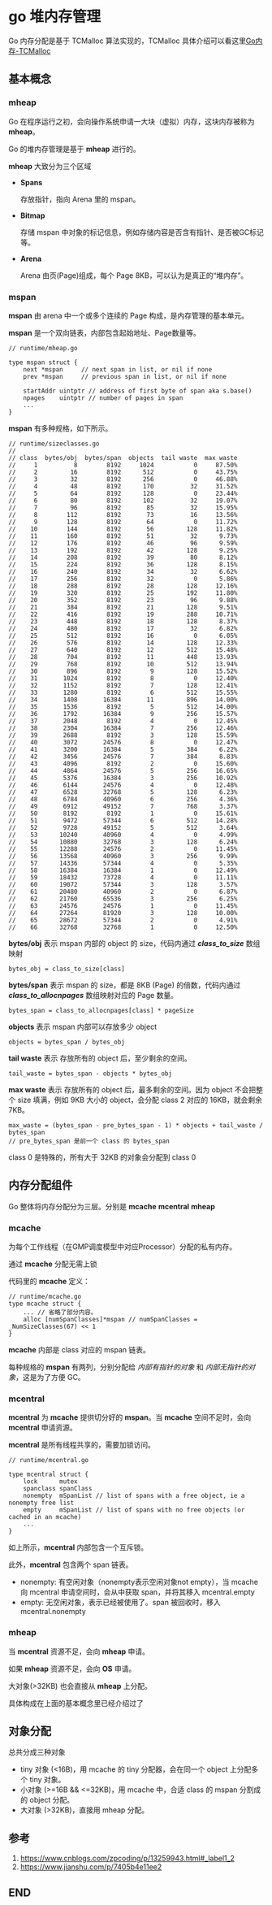 # go 堆内存管理

Go 内存分配是基于 TCMalloc 算法实现的，TCMalloc 具体介绍可以看这里[Go内存-TCMalloc](https://quiteee.github.io/go/tcmalloc)

## 基本概念

### mheap

Go 在程序运行之初，会向操作系统申请一大块（虚拟）内存，这块内存被称为 **mheap**。

Go 的堆内存管理是基于 **mheap** 进行的。

**mheap** 大致分为三个区域
* **Spans**

    存放指针，指向 Arena 里的 mspan。
    
* **Bitmap**

    存储 mspan 中对象的标记信息，例如存储内容是否含有指针、是否被GC标记等。

* **Arena**

    Arena 由页(Page)组成，每个 Page 8KB，可以认为是真正的“堆内存”。
    

### mspan

**mspan** 由 arena 中一个或多个连续的 Page 构成，是内存管理的基本单元。

**mspan** 是一个双向链表，内部包含起始地址、Page数量等。

```
// runtime/mheap.go

type mspan struct {
	next *mspan     // next span in list, or nil if none
	prev *mspan     // previous span in list, or nil if none
	
	startAddr uintptr // address of first byte of span aka s.base()
	npages    uintptr // number of pages in span
	... 
}
```

**mspan** 有多种规格，如下所示。

```
// runtime/sizeclasses.go
//
// class  bytes/obj  bytes/span  objects  tail waste  max waste
//     1          8        8192     1024           0     87.50%
//     2         16        8192      512           0     43.75%
//     3         32        8192      256           0     46.88%
//     4         48        8192      170          32     31.52%
//     5         64        8192      128           0     23.44%
//     6         80        8192      102          32     19.07%
//     7         96        8192       85          32     15.95%
//     8        112        8192       73          16     13.56%
//     9        128        8192       64           0     11.72%
//    10        144        8192       56         128     11.82%
//    11        160        8192       51          32      9.73%
//    12        176        8192       46          96      9.59%
//    13        192        8192       42         128      9.25%
//    14        208        8192       39          80      8.12%
//    15        224        8192       36         128      8.15%
//    16        240        8192       34          32      6.62%
//    17        256        8192       32           0      5.86%
//    18        288        8192       28         128     12.16%
//    19        320        8192       25         192     11.80%
//    20        352        8192       23          96      9.88%
//    21        384        8192       21         128      9.51%
//    22        416        8192       19         288     10.71%
//    23        448        8192       18         128      8.37%
//    24        480        8192       17          32      6.82%
//    25        512        8192       16           0      6.05%
//    26        576        8192       14         128     12.33%
//    27        640        8192       12         512     15.48%
//    28        704        8192       11         448     13.93%
//    29        768        8192       10         512     13.94%
//    30        896        8192        9         128     15.52%
//    31       1024        8192        8           0     12.40%
//    32       1152        8192        7         128     12.41%
//    33       1280        8192        6         512     15.55%
//    34       1408       16384       11         896     14.00%
//    35       1536        8192        5         512     14.00%
//    36       1792       16384        9         256     15.57%
//    37       2048        8192        4           0     12.45%
//    38       2304       16384        7         256     12.46%
//    39       2688        8192        3         128     15.59%
//    40       3072       24576        8           0     12.47%
//    41       3200       16384        5         384      6.22%
//    42       3456       24576        7         384      8.83%
//    43       4096        8192        2           0     15.60%
//    44       4864       24576        5         256     16.65%
//    45       5376       16384        3         256     10.92%
//    46       6144       24576        4           0     12.48%
//    47       6528       32768        5         128      6.23%
//    48       6784       40960        6         256      4.36%
//    49       6912       49152        7         768      3.37%
//    50       8192        8192        1           0     15.61%
//    51       9472       57344        6         512     14.28%
//    52       9728       49152        5         512      3.64%
//    53      10240       40960        4           0      4.99%
//    54      10880       32768        3         128      6.24%
//    55      12288       24576        2           0     11.45%
//    56      13568       40960        3         256      9.99%
//    57      14336       57344        4           0      5.35%
//    58      16384       16384        1           0     12.49%
//    59      18432       73728        4           0     11.11%
//    60      19072       57344        3         128      3.57%
//    61      20480       40960        2           0      6.87%
//    62      21760       65536        3         256      6.25%
//    63      24576       24576        1           0     11.45%
//    64      27264       81920        3         128     10.00%
//    65      28672       57344        2           0      4.91%
//    66      32768       32768        1           0     12.50%
```

**bytes/obj** 表示 mspan 内部的 object 的 size，代码内通过 ***class_to_size*** 数组映射

```
bytes_obj = class_to_size[class]
```

**bytes/span** 表示 mspan 的 size，都是 8KB (Page) 的倍数，代码内通过 ***class_to_allocnpages*** 数组映射对应的 Page 数量。

```
bytes_span = class_to_allocnpages[class] * pageSize
```

**objects** 表示 mspan 内部可以存放多少 object

```
objects = bytes_span / bytes_obj
```

**tail waste** 表示 存放所有的 object 后，至少剩余的空间。

```
tail_waste = bytes_span - objects * bytes_obj
```

**max waste** 表示 存放所有的 object 后，最多剩余的空间。因为 object 不会把整个 size 填满，例如 9KB 大小的 object，会分配 class 2 对应的 16KB，就会剩余 7KB。

```
max_waste = (bytes_span - pre_bytes_span - 1) * objects + tail_waste / bytes_span
// pre_bytes_span 是前一个 class 的 bytes_span
```

class 0 是特殊的，所有大于 32KB 的对象会分配到 class 0


## 内存分配组件

Go 整体将内存分配分为三层。分别是 **mcache** **mcentral** **mheap**

### mcache

为每个工作线程（在GMP调度模型中对应Processor）分配的私有内存。

通过 **mcache** 分配无需上锁

代码里的 **mcache** 定义：

```
// runtime/mcache.go
type mcache struct {
    ... // 省略了部分内容。
    alloc [numSpanClasses]*mspan // numSpanClasses = _NumSizeClasses(67) << 1
}
```

**mcache** 内部是 class 对应的 mspan 链表。

每种规格的 **mspan** 有两列，分别分配给 *内部有指针的对象* 和 *内部无指针的对象*，这是为了方便 GC。


### mcentral

**mcentral** 为 **mcache** 提供切分好的 **mspan**。当 **mcache** 空间不足时，会向 **mcentral** 申请资源。

**mcentral** 是所有线程共享的，需要加锁访问。

```
// runtime/mcentral.go

type mcentral struct {
	lock      mutex
	spanclass spanClass
	nonempty  mSpanList // list of spans with a free object, ie a nonempty free list
	empty     mSpanList // list of spans with no free objects (or cached in an mcache)
    ...
}
```

如上所示，**mcentral** 内部包含一个互斥锁。

此外，**mcentral** 包含两个 span 链表。

* nonempty: 有空闲对象（nonempty表示空闲对象not empty），当 mcache 向 mcentral 申请空间时，会从中获取 span，并将其移入 mcentral.empty
* empty: 无空闲对象，表示已经被使用了。span 被回收时，移入 mcentral.nonempty

### mheap

当 **mcentral** 资源不足，会向 **mheap** 申请。

如果 **mheap** 资源不足，会向 **OS** 申请。

大对象(>32KB) 也会直接从 **mheap** 上分配。

具体构成在上面的基本概念里已经介绍过了


## 对象分配

总共分成三种对象

* tiny 对象 (<16B)，用 mcache 的 tiny 分配器，会在同一个 object 上分配多个 tiny 对象。
* 小对象 (>=16B && <=32KB)，用 mcache 中，合适 class 的 mspan 分割成的 object 分配。
* 大对象 (>32KB)，直接用 mheap 分配。

## 参考
1. https://www.cnblogs.com/zpcoding/p/13259943.html#_label1_2
2. https://www.jianshu.com/p/7405b4e11ee2

## END

